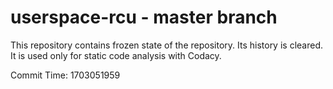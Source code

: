 # userspace-rcu - master branch

This repository contains frozen state of the repository.
Its history is cleared. It is used only for static code
analysis with Codacy.

Commit Time: 1703051959